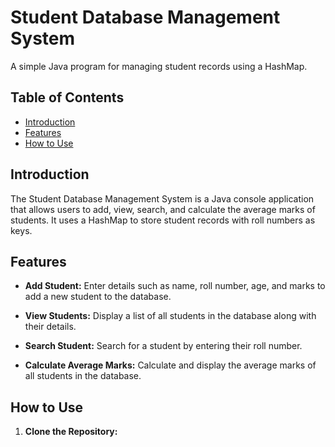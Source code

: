 # Student Database Management System

A simple Java program for managing student records using a HashMap.

## Table of Contents
- [Introduction](#introduction)
- [Features](#features)
- [How to Use](#how-to-use)

## Introduction

The Student Database Management System is a Java console application that allows users to add, view, search, and calculate the average marks of students. It uses a HashMap to store student records with roll numbers as keys.

## Features

- **Add Student:** Enter details such as name, roll number, age, and marks to add a new student to the database.

- **View Students:** Display a list of all students in the database along with their details.

- **Search Student:** Search for a student by entering their roll number.

- **Calculate Average Marks:** Calculate and display the average marks of all students in the database.

## How to Use

1. **Clone the Repository:**
   ```bash
